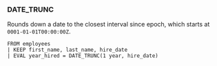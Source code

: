 <!--
This is generated by ESQL’s AbstractFunctionTestCase. Do no edit it. See ../README.md for how to regenerate it.
-->

### DATE_TRUNC

Rounds down a date to the closest interval since epoch, which starts
at `0001-01-01T00:00:00Z`.

```
FROM employees
| KEEP first_name, last_name, hire_date
| EVAL year_hired = DATE_TRUNC(1 year, hire_date)
```
